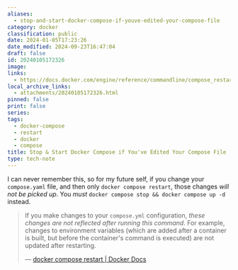 ```yaml
---
aliases:
  - stop-and-start-docker-compose-if-youve-edited-your-compose-file
category: docker
classification: public
date: 2024-01-05T17:23:26
date_modified: 2024-09-23T16:47:04
draft: false
id: 20240105172326
image: 
links:
  - https://docs.docker.com/engine/reference/commandline/compose_restart/
local_archive_links:
  - attachments/20240105172326.html
pinned: false
print: false
series: 
tags:
  - docker-compose
  - restart
  - docker
  - compose
title: Stop & Start Docker Compose if You've Edited Your Compose File
type: tech-note
---
```


I can never remember this, so for my future self, if you change your `compose.yaml` file, and then only `docker compose restart`, those changes *will not be picked up*. You *must* `docker compose stop && docker compose up -d` instead.

> If you make changes to your `compose.yml` configuration, *these changes are not reflected after running this command*. For example, changes to environment variables (which are added after a container is built, but before the container's command is executed) are not updated after restarting.
> 
> — [docker compose restart | Docker Docs](https://docs.docker.com/engine/reference/commandline/compose_restart/)
